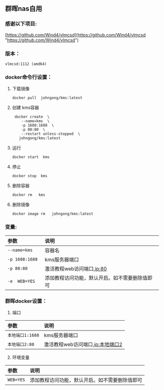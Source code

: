 ## 群晖nas自用

### 感谢以下项目:

[https://github.com/Wind4/vlmcsd](https://github.com/Wind4/vlmcsd "https://github.com/Wind4/vlmcsd")

### 版本：

    vlmcsd:1112 (amd64)

### docker命令行设置：

1. 下载镜像

       docker pull  johngong/kms:latest


2. 创建 kms容器

        docker create  \
           --name=kms  \
           -p 1688:1688  \
           -p 80:80  \
           --restart unless-stopped  \
          johngong/kms:latest


3. 运行

       docker start  kms

4. 停止

       docker stop  kms

5. 删除容器

       docker rm   kms

6. 删除镜像

       docker image rm   johngong/kms:latest

### 变量:

|参数|说明|
|:-|:-|
| `--name=kms` |容器名|
| `-p 1688:1688 ` |kms服务器端口|
| `-p 80:80` |激活教程web访问端口,[ip:80](ip:80)|
| `-e  WEB=YES` |添加教程访问功能，默认开启。如不需要删除值即可|

### 群晖docker设置：

1. 端口

|参数|说明|
|:-|:-|
| `本地端口1:1688` |kms服务器端口|
| `本地端口2:80` |激活教程web访问端口,[ip:本地端口2](ip:本地端口2)|

2. 环境变量

|参数|说明|
|:-|:-|
| `WEB=YES` |添加教程访问功能，默认开启。如不需要删除值即可|


